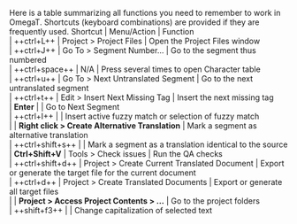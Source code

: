 Here is a table summarizing all functions you need to remember to work in OmegaT. Shortcuts (keyboard combinations) are provided if they are frequently used.
 Shortcut         | Menu/Action                                       | Function                                                     
| ++ctrl+L++        | Project > Project Files                           | Open the Project Files window                                
| ++ctrl+J++        | Go To > Segment Number…                         | Go to the segment thus numbered                              
| ++ctrl+space++    | N/A                                               | Press several times to open Character table                  
| ++ctrl+u++        | Go To > Next Untranslated Segment                 | Go to the next untranslated segment                          
| ++ctrl+t++        | Edit > Insert Next Missing Tag                    | Insert the next missing tag                                  
| **Enter**         |                                                   | Go to Next Segment                                           
| ++ctrl+I++        |                                                   | Insert active fuzzy match or selection of fuzzy match        
|                   | **Right click > Create Alternative Translation**  | Mark a segment as alternative translation                    
| ++ctrl+shift+s++  |                                                   | Mark a segment as a translation identical to the source      
| **Ctrl+Shift+V**      | Tools > Check issues                              | Run the QA checks                                            
| ++ctrl+shift+d++      | Project > Create Current Translated Document      | Export or generate the target file for the current document  
| ++ctrl+d++            | Project > Create Translated Documents             | Export or generate all target files                          
|                   | **Project > Access Project Contents > …**       | Go to the project folders                                    
| ++shift+f3++          |                                                   | Change capitalization of selected text                       

